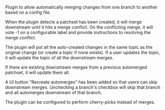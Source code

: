 Plugin to allow automatically merging changes from one branch to another based
on a config file.

When the plugin detects a patchset has been created, it will
merge downstream until it hits a merge conflict. On the
conflicting merge, it will vote -1 on a configurable label
and provide instructions to resolving the merge conflict.

The plugin will put all the auto-created changes in the
same topic as the original change (or create a topic if
none exists). If a user updates the topic, it will update
the topic of all the downstream merges.

If there are existing downstream merges from a previous
automerged patchset, it will update them all.

A UI button "Recreate automerges" has been added so that users can skip
downstream merges. Unchecking a branch's checkbox will skip that branch and
all automerges downstream of that branch.

The plugin can be configured to perform cherry-picks instead of merges.